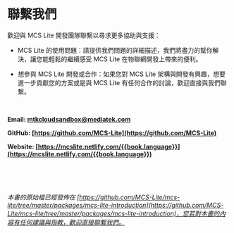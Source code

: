 # 聯繫我們

歡迎與 MCS Lite 開發團隊聯繫以尋求更多協助與支援：

* MCS Lite 的使用問題：請提供我們問題的詳細描述，我們將盡力的幫你解決，讓您能輕鬆的繼續感受 MCS Lite 在物聯網開發上帶來的便利。

* 想參與 MCS Lite 開發或合作：如果您對 MCS Lite 架構與開發有興趣，想要進一步貢獻您的方案或是與 MCS Lite 有任何合作的討論，歡迎直接與我們聯繫。 

<br/>

**Email: [mtkcloudsandbox@mediatek.com](mailto:mtkcloudsandbox@mediatek.com)**

**GitHub: [https://github.com/MCS-Lite](https://github.com/MCS-Lite)**

**Website: [https://mcslite.netlify.com/{{book.language}}](https://mcslite.netlify.com/{{book.language}})**

<br/><br/><br/>


*本書的原始檔已經發佈在 [https://github.com/MCS-Lite/mcs-lite/tree/master/packages/mcs-lite-introduction](https://github.com/MCS-Lite/mcs-lite/tree/master/packages/mcs-lite-introduction)，您若對本書的內容有任何建議與指教，歡迎直接聯繫我們。*